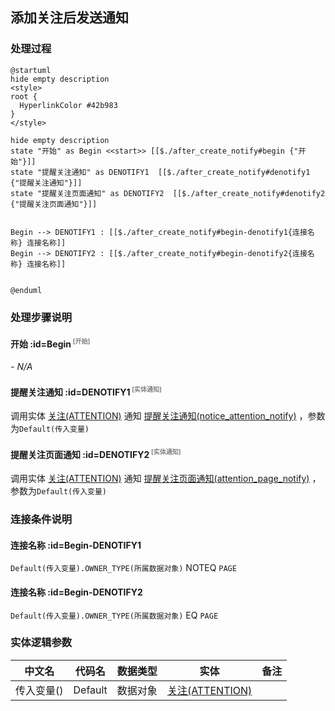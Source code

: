 ## 添加关注后发送通知 <!-- {docsify-ignore-all} -->

   

### 处理过程

```plantuml
@startuml
hide empty description
<style>
root {
  HyperlinkColor #42b983
}
</style>

hide empty description
state "开始" as Begin <<start>> [[$./after_create_notify#begin {"开始"}]]
state "提醒关注通知" as DENOTIFY1  [[$./after_create_notify#denotify1 {"提醒关注通知"}]]
state "提醒关注页面通知" as DENOTIFY2  [[$./after_create_notify#denotify2 {"提醒关注页面通知"}]]


Begin --> DENOTIFY1 : [[$./after_create_notify#begin-denotify1{连接名称} 连接名称]]
Begin --> DENOTIFY2 : [[$./after_create_notify#begin-denotify2{连接名称} 连接名称]]


@enduml
```


### 处理步骤说明

#### 开始 :id=Begin<sup class="footnote-symbol"> <font color=gray size=1>[开始]</font></sup>



*- N/A*
#### 提醒关注通知 :id=DENOTIFY1<sup class="footnote-symbol"> <font color=gray size=1>[实体通知]</font></sup>



调用实体 [关注(ATTENTION)](module/Base/Attention.md) 通知 [提醒关注通知(notice_attention_notify)](module/Base/Attention/notify/notice_attention_notify) ，参数为`Default(传入变量)`
#### 提醒关注页面通知 :id=DENOTIFY2<sup class="footnote-symbol"> <font color=gray size=1>[实体通知]</font></sup>



调用实体 [关注(ATTENTION)](module/Base/Attention.md) 通知 [提醒关注页面通知(attention_page_notify)](module/Base/Attention/notify/attention_page_notify) ，参数为`Default(传入变量)`

### 连接条件说明
#### 连接名称 :id=Begin-DENOTIFY1

`Default(传入变量).OWNER_TYPE(所属数据对象)` NOTEQ `PAGE`
#### 连接名称 :id=Begin-DENOTIFY2

`Default(传入变量).OWNER_TYPE(所属数据对象)` EQ `PAGE`


### 实体逻辑参数

|    中文名   |    代码名    |  数据类型    |  实体   |备注 |
| --------| --------| -------- | -------- | --------   |
|传入变量(<i class="fa fa-check"/></i>)|Default|数据对象|[关注(ATTENTION)](module/Base/Attention.md)||
